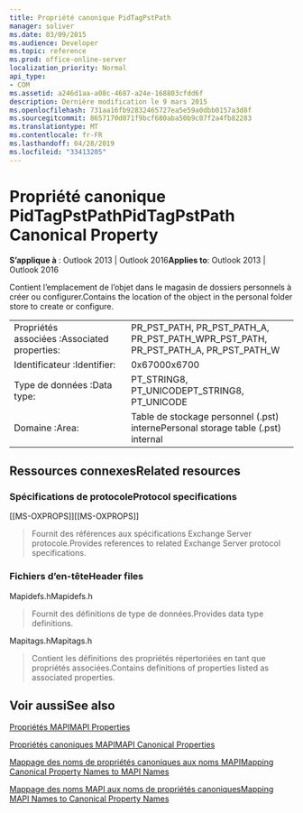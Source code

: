 ```yaml
---
title: Propriété canonique PidTagPstPath
manager: soliver
ms.date: 03/09/2015
ms.audience: Developer
ms.topic: reference
ms.prod: office-online-server
localization_priority: Normal
api_type:
- COM
ms.assetid: a246d1aa-a08c-4687-a24e-168803cfdd6f
description: Dernière modification le 9 mars 2015
ms.openlocfilehash: 731aa16fb92832465727ea5e59a0dbb0157a3d8f
ms.sourcegitcommit: 8657170d071f9bcf680aba50b9c07f2a4fb82283
ms.translationtype: MT
ms.contentlocale: fr-FR
ms.lasthandoff: 04/28/2019
ms.locfileid: "33413205"
---
```

# <a name="pidtagpstpath-canonical-property"></a><span data-ttu-id="81c6b-103">Propriété canonique PidTagPstPath</span><span class="sxs-lookup"><span data-stu-id="81c6b-103">PidTagPstPath Canonical Property</span></span>

  
  
<span data-ttu-id="81c6b-104">**S’applique à** : Outlook 2013 | Outlook 2016</span><span class="sxs-lookup"><span data-stu-id="81c6b-104">**Applies to**: Outlook 2013 | Outlook 2016</span></span> 
  
<span data-ttu-id="81c6b-105">Contient l’emplacement de l’objet dans le magasin de dossiers personnels à créer ou configurer.</span><span class="sxs-lookup"><span data-stu-id="81c6b-105">Contains the location of the object in the personal folder store to create or configure.</span></span>
  
|||
|:-----|:-----|
|<span data-ttu-id="81c6b-106">Propriétés associées :</span><span class="sxs-lookup"><span data-stu-id="81c6b-106">Associated properties:</span></span>  <br/> |<span data-ttu-id="81c6b-107">PR_PST_PATH, PR_PST_PATH_A, PR_PST_PATH_W</span><span class="sxs-lookup"><span data-stu-id="81c6b-107">PR_PST_PATH, PR_PST_PATH_A, PR_PST_PATH_W</span></span>  <br/> |
|<span data-ttu-id="81c6b-108">Identificateur :</span><span class="sxs-lookup"><span data-stu-id="81c6b-108">Identifier:</span></span>  <br/> |<span data-ttu-id="81c6b-109">0x6700</span><span class="sxs-lookup"><span data-stu-id="81c6b-109">0x6700</span></span>  <br/> |
|<span data-ttu-id="81c6b-110">Type de données :</span><span class="sxs-lookup"><span data-stu-id="81c6b-110">Data type:</span></span>  <br/> |<span data-ttu-id="81c6b-111">PT_STRING8, PT_UNICODE</span><span class="sxs-lookup"><span data-stu-id="81c6b-111">PT_STRING8, PT_UNICODE</span></span>  <br/> |
|<span data-ttu-id="81c6b-112">Domaine :</span><span class="sxs-lookup"><span data-stu-id="81c6b-112">Area:</span></span>  <br/> |<span data-ttu-id="81c6b-113">Table de stockage personnel (.pst) interne</span><span class="sxs-lookup"><span data-stu-id="81c6b-113">Personal storage table (.pst) internal</span></span>  <br/> |
   
## <a name="related-resources"></a><span data-ttu-id="81c6b-114">Ressources connexes</span><span class="sxs-lookup"><span data-stu-id="81c6b-114">Related resources</span></span>

### <a name="protocol-specifications"></a><span data-ttu-id="81c6b-115">Spécifications de protocole</span><span class="sxs-lookup"><span data-stu-id="81c6b-115">Protocol specifications</span></span>

<span data-ttu-id="81c6b-116">[[MS-OXPROPS]]</span><span class="sxs-lookup"><span data-stu-id="81c6b-116">[[MS-OXPROPS]]</span></span> 
  
> <span data-ttu-id="81c6b-117">Fournit des références aux spécifications Exchange Server protocole.</span><span class="sxs-lookup"><span data-stu-id="81c6b-117">Provides references to related Exchange Server protocol specifications.</span></span>
    
### <a name="header-files"></a><span data-ttu-id="81c6b-118">Fichiers d’en-tête</span><span class="sxs-lookup"><span data-stu-id="81c6b-118">Header files</span></span>

<span data-ttu-id="81c6b-119">Mapidefs.h</span><span class="sxs-lookup"><span data-stu-id="81c6b-119">Mapidefs.h</span></span>
  
> <span data-ttu-id="81c6b-120">Fournit des définitions de type de données.</span><span class="sxs-lookup"><span data-stu-id="81c6b-120">Provides data type definitions.</span></span>
    
<span data-ttu-id="81c6b-121">Mapitags.h</span><span class="sxs-lookup"><span data-stu-id="81c6b-121">Mapitags.h</span></span>
  
> <span data-ttu-id="81c6b-122">Contient les définitions des propriétés répertoriées en tant que propriétés associées.</span><span class="sxs-lookup"><span data-stu-id="81c6b-122">Contains definitions of properties listed as associated properties.</span></span>
    
## <a name="see-also"></a><span data-ttu-id="81c6b-123">Voir aussi</span><span class="sxs-lookup"><span data-stu-id="81c6b-123">See also</span></span>



[<span data-ttu-id="81c6b-124">Propriétés MAPI</span><span class="sxs-lookup"><span data-stu-id="81c6b-124">MAPI Properties</span></span>](mapi-properties.md)
  
[<span data-ttu-id="81c6b-125">Propriétés canoniques MAPI</span><span class="sxs-lookup"><span data-stu-id="81c6b-125">MAPI Canonical Properties</span></span>](mapi-canonical-properties.md)
  
[<span data-ttu-id="81c6b-126">Mappage des noms de propriétés canoniques aux noms MAPI</span><span class="sxs-lookup"><span data-stu-id="81c6b-126">Mapping Canonical Property Names to MAPI Names</span></span>](mapping-canonical-property-names-to-mapi-names.md)
  
[<span data-ttu-id="81c6b-127">Mappage des noms MAPI aux noms de propriétés canoniques</span><span class="sxs-lookup"><span data-stu-id="81c6b-127">Mapping MAPI Names to Canonical Property Names</span></span>](mapping-mapi-names-to-canonical-property-names.md)

